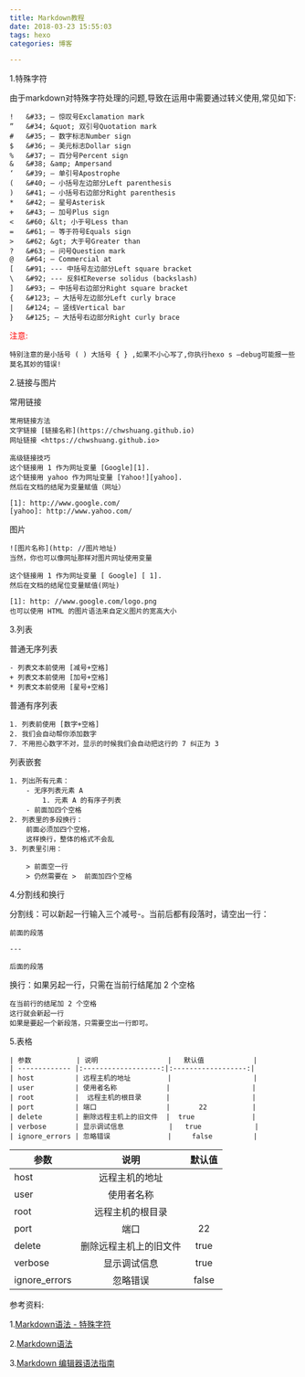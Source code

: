 ```yaml
---
title: Markdown教程
date: 2018-03-23 15:55:03
tags: hexo
categories: 博客

---
```


1.特殊字符

由于markdown对特殊字符处理的问题,导致在运用中需要通过转义使用,常见如下:

	! 	&#33; — 惊叹号Exclamation mark 
	” 	&#34; &quot; 双引号Quotation mark 
	# 	&#35; — 数字标志Number sign 
	$ 	&#36; — 美元标志Dollar sign 
	%	&#37; — 百分号Percent sign 
	&	&#38; &amp; Ampersand 
	‘ 	&#39; — 单引号Apostrophe 
	( 	&#40; — 小括号左边部分Left parenthesis 
	) 	&#41; — 小括号右边部分Right parenthesis 
	* 	&#42; — 星号Asterisk 
	+ 	&#43; — 加号Plus sign 
	< 	&#60; &lt; 小于号Less than 
	= 	&#61; — 等于符号Equals sign 
	> 	&#62; &gt; 大于号Greater than 
	? 	&#63; — 问号Question mark 
	@ 	&#64; — Commercial at 
	[ 	&#91; --- 中括号左边部分Left square bracket 
	\ 	&#92; --- 反斜杠Reverse solidus (backslash) 
	] 	&#93; — 中括号右边部分Right square bracket 
	{ 	&#123; — 大括号左边部分Left curly brace 
	| 	&#124; — 竖线Vertical bar 
	} 	&#125; — 大括号右边部分Right curly brace 

<font color=red>注意:</font>

	特别注意的是小括号 ( ) 大括号 { } ,如果不小心写了,你执行hexo s –debug可能报一些莫名其妙的错误! 
2.链接与图片

常用链接
	
	常用链接方法
	文字链接 [链接名称](https://chwshuang.github.io)
	网址链接 <https://chwshuang.github.io>
	
	高级链接技巧
	这个链接用 1 作为网址变量 [Google][1].
	这个链接用 yahoo 作为网址变量 [Yahoo!][yahoo].
	然后在文档的结尾为变量赋值（网址）
	
  	[1]: http://www.google.com/
  	[yahoo]: http://www.yahoo.com/
图片
	
	![图片名称](http: //图片地址)
	当然，你也可以像网址那样对图片网址使用变量
		
	这个链接用 1 作为网址变量 [ Google] [ 1].
	然后在文档的结尾位变量赋值(网址)
		
	[1]: http: //www.google.com/logo.png
	也可以使用 HTML 的图片语法来自定义图片的宽高大小
3.列表

普通无序列表

	- 列表文本前使用 [减号+空格]
	+ 列表文本前使用 [加号+空格]
	* 列表文本前使用 [星号+空格]
	
普通有序列表
	
	1. 列表前使用 [数字+空格]
	2. 我们会自动帮你添加数字
	7. 不用担心数字不对，显示的时候我们会自动把这行的 7 纠正为 3

列表嵌套

	1. 列出所有元素：
	    - 无序列表元素 A
	        1. 元素 A 的有序子列表
	    - 前面加四个空格
	2. 列表里的多段换行：
	    前面必须加四个空格，
	    这样换行，整体的格式不会乱
	3. 列表里引用：
		
	    > 前面空一行
	    > 仍然需要在 >  前面加四个空格
4.分割线和换行

分割线：可以新起一行输入三个减号-。当前后都有段落时，请空出一行：

	前面的段落
	
	---
	
	后面的段落
换行：如果另起一行，只需在当前行结尾加 2 个空格

	在当前行的结尾加 2 个空格  
	这行就会新起一行
	如果是要起一个新段落，只需要空出一行即可。
5.表格

	| 参数           | 说明                 |   默认值            |
	| ------------- |:-------------------:|:------------------:|
	| host          | 远程主机的地址         |                    |
	| user          | 使用者名称            |                    |
	| root          |  远程主机的根目录      |                    |
	| port          | 端口                 |       22           |
	| delete        | 删除远程主机上的旧文件  |  true              |
	| verbose       | 显示调试信息           |   true             |
	| ignore_errors | 忽略错误              |     false          |

| 参数           | 说明                 |   默认值            |
| ------------- |:-------------------:|:------------------:|
| host          | 远程主机的地址         |                    |
| user          | 使用者名称            |                    |
| root          |  远程主机的根目录      |                    |
| port          | 端口                 |       22           |
| delete        | 删除远程主机上的旧文件  |  true              |
| verbose       | 显示调试信息           |   true             |
| ignore_errors | 忽略错误              |     false          |



参考资料:

1.[Markdown语法 - 特殊字符](https://blog.csdn.net/chwshuang/article/details/52350551)

2.[Markdown语法](https://blog.csdn.net/chwshuang/article/details/52350551)

3.[Markdown 编辑器语法指南](https://segmentfault.com/markdown#)